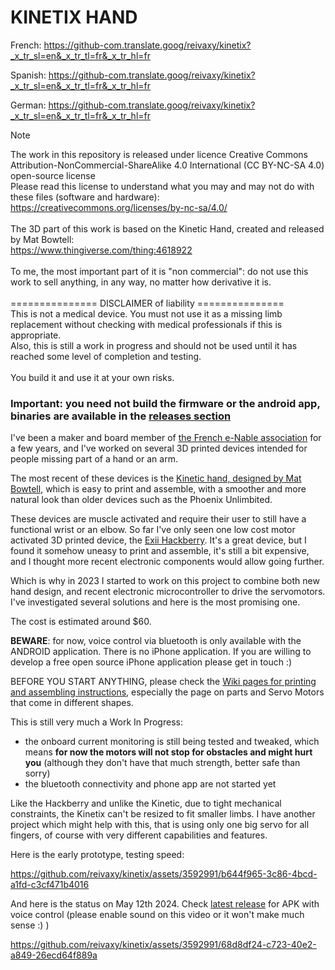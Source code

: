 # KINETIX HAND

French: https://github-com.translate.goog/reivaxy/kinetix?_x_tr_sl=en&_x_tr_tl=fr&_x_tr_hl=fr

Spanish: https://github-com.translate.goog/reivaxy/kinetix?_x_tr_sl=en&_x_tr_tl=fr&_x_tr_hl=fr

German: https://github-com.translate.goog/reivaxy/kinetix?_x_tr_sl=en&_x_tr_tl=fr&_x_tr_hl=fr

> [!NOTE]
> The work in this repository is released under licence Creative Commons 
> Attribution-NonCommercial-ShareAlike 4.0 International (CC BY-NC-SA 4.0) open-source license<br/>
> Please read this license to understand what you may and may not do with these files (software and 
> hardware):<br/> 
> https://creativecommons.org/licenses/by-nc-sa/4.0/<br/><br/>
> The 3D part of this work is based on the Kinetic Hand, created and released by Mat Bowtell:<br/>
> https://www.thingiverse.com/thing:4618922<br/><br/>
> To me, the most important part of it is "non commercial": do not use this work to sell anything, 
> in any way, no matter how derivative it is.<br/><br/>
> =============== DISCLAIMER of liability =============== <br/>
> This is not a medical device. You must not use it as a missing limb replacement without checking with
> medical professionals if this is appropriate.<br/>
> Also, this is still a work in progress and should not be used until it has reached some level of 
> completion and testing.<br/>  
> You build it and use it at your own risks.  

         
### Important: you need not build the firmware or the android app, binaries are available in the [releases section](https://github.com/reivaxy/kinetix/releases)

I've been a maker and board member of [the French e-Nable association](https://e-nable.fr/fr/) for a few years, and I've 
worked on several 3D printed devices intended for people missing part of a hand or an arm.

The most recent of these devices is the [Kinetic hand, designed by Mat Bowtell](https://www.thingiverse.com/thing:4618922), which is easy to print and assemble, with 
a smoother and more natural look than older devices such as the Phoenix Unlimbited.

These devices are muscle activated and require their user to still have a functional wrist or an elbow.
So far I've only seen one low cost motor activated 3D printed device, the [Exii Hackberry](https://www.exiii-hackberry.com/). 
It's a great device, but I found it somehow uneasy to print and assemble, it's still a bit expensive, and I thought
more recent electronic components would allow going further.

Which is why in 2023 I started to work on this project to combine both new hand design, and recent 
electronic microcontroller to drive the servomotors. I've investigated several solutions and here is the most promising one.

The cost is estimated around $60.

**BEWARE**: for now, voice control via bluetooth is only available with the ANDROID application. 
There is no iPhone application. If you are willing to develop a free open source iPhone application please get in touch :) 


BEFORE YOU START ANYTHING, please check the [Wiki pages for printing and assembling instructions](https://github.com/reivaxy/kinetix/wiki), especially the page on parts and Servo Motors that come in different shapes.

This is still very much a Work In Progress:
- the onboard current monitoring is still being tested and tweaked, which means **for now the motors will not stop for obstacles and might 
  hurt you** (although they don't have that much strength, better safe than sorry)
- the bluetooth connectivity and phone app are not started yet

                                                      
Like the Hackberry and unlike the Kinetic, due to tight mechanical constraints, the Kinetix can't be resized to fit smaller limbs.
I have another project which might help with this, that is using only one big servo for all fingers, of course with
very different capabilities and features.

Here is the early prototype, testing speed:

https://github.com/reivaxy/kinetix/assets/3592991/b644f965-3c86-4bcd-a1fd-c3cf471b4016

And here is the status on May 12th 2024. Check [latest release](https://github.com/reivaxy/kinetix/releases/) for APK with voice control (please enable sound on this video or it won't make much sense :) )

https://github.com/reivaxy/kinetix/assets/3592991/68d8df24-c723-40e2-a849-26ecd64f889a
                                                                                                            
